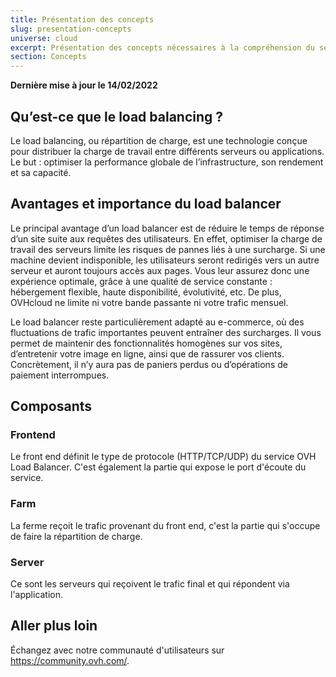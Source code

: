 ```yaml
---
title: Présentation des concepts
slug: presentation-concepts
universe: cloud
excerpt: Présentation des concepts nécessaires à la compréhension du service OVHcloud Load Balancer
section: Concepts
---
```

**Dernière mise à jour le 14/02/2022**

 ## Qu’est-ce que le load balancing ? 
 
Le load balancing, ou répartition de charge, est une technologie conçue pour distribuer la charge de travail entre différents serveurs ou applications. Le but : optimiser la performance globale de l’infrastructure, son rendement et sa capacité.

## Avantages et importance du load balancer 

Le principal avantage d’un load balancer est de réduire le temps de réponse d’un site suite aux requêtes des utilisateurs. En effet, optimiser la charge de travail des serveurs limite les risques de pannes liés à une surcharge. Si une machine devient indisponible, les utilisateurs seront redirigés vers un autre serveur et auront toujours accès aux pages. Vous leur assurez donc une expérience optimale, grâce à une qualité de service constante : hébergement flexible, haute disponibilité, évolutivité, etc. De plus, OVHcloud ne limite ni votre bande passante ni votre trafic mensuel.

Le load balancer reste particulièrement adapté au e-commerce, où des fluctuations de trafic importantes peuvent entraîner des surcharges. Il vous permet de maintenir des fonctionnalités homogènes sur vos sites, d’entretenir votre image en ligne, ainsi que de rassurer vos clients. Concrètement, il n’y aura pas de paniers perdus ou d’opérations de paiement interrompues.

## Composants

### Frontend

Le front end définit le type de protocole (HTTP/TCP/UDP) du service OVH Load Balancer. C'est également la partie qui expose le port d'écoute du service.

### Farm 

La ferme reçoit le trafic provenant du front end, c'est la partie qui s'occupe de faire la répartition de charge.

### Server

Ce sont les serveurs qui reçoivent le trafic final et qui répondent via l'application.

## Aller plus loin

Échangez avec notre communauté d'utilisateurs sur <https://community.ovh.com/>.
